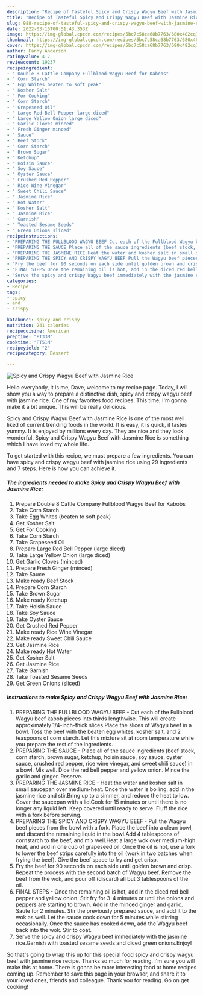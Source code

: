 ```yaml
---
description: "Recipe of Tasteful Spicy and Crispy Wagyu Beef with Jasmine Rice"
title: "Recipe of Tasteful Spicy and Crispy Wagyu Beef with Jasmine Rice"
slug: 988-recipe-of-tasteful-spicy-and-crispy-wagyu-beef-with-jasmine-rice
date: 2022-03-15T00:51:43.353Z
image: https://img-global.cpcdn.com/recipes/5bc7c58ca68b7763/680x482cq70/spicy-and-crispy-wagyu-beef-with-jasmine-rice-recipe-main-photo.jpg
thumbnail: https://img-global.cpcdn.com/recipes/5bc7c58ca68b7763/680x482cq70/spicy-and-crispy-wagyu-beef-with-jasmine-rice-recipe-main-photo.jpg
cover: https://img-global.cpcdn.com/recipes/5bc7c58ca68b7763/680x482cq70/spicy-and-crispy-wagyu-beef-with-jasmine-rice-recipe-main-photo.jpg
author: Fanny Anderson
ratingvalue: 4.7
reviewcount: 19237
recipeingredient:
- " Double 8 Cattle Company Fullblood Wagyu Beef for Kabobs"
- " Corn Starch"
- " Egg Whites beaten to soft peak"
- " Kosher Salt"
- " For Cooking"
- " Corn Starch"
- " Grapeseed Oil"
- " Large Red Bell Pepper large diced"
- " Large Yellow Onion large diced"
- " Garlic Cloves minced"
- " Fresh Ginger minced"
- " Sauce"
- " Beef Stock"
- " Corn Starch"
- " Brown Sugar"
- " Ketchup"
- " Hoisin Sauce"
- " Soy Sauce"
- " Oyster Sauce"
- " Crushed Red Pepper"
- " Rice Wine Vinegar"
- " Sweet Chili Sauce"
- " Jasmine Rice"
- " Hot Water"
- " Kosher Salt"
- " Jasmine Rice"
- " Garnish"
- " Toasted Sesame Seeds"
- " Green Onions sliced"
recipeinstructions:
- "PREPARING THE FULLBLOOD WAGYU BEEF Cut each of the Fullblood Wagyu beef kabob pieces into thirds lengthwise. This will create approximately 1/4-inch-thick slices.Place the slices of Wagyu beef in a bowl. Toss the beef with the beaten egg whites, kosher salt, and 2 teaspoons of corn starch. Let this mixture sit at room temperature while you prepare the rest of the ingredients."
- "PREPARING THE SAUCE Place all of the sauce ingredients (beef stock, corn starch, brown sugar, ketchup, hoisin sauce, soy sauce, oyster sauce, crushed red pepper, rice wine vinegar, and sweet chili sauce) in a bowl. Mix well. Dice the red bell pepper and yellow onion. Mince the garlic and ginger. Reserve."
- "PREPARING THE JASMINE RICE Heat the water and kosher salt in small saucepan over medium-heat. Once the water is boiling, add in the jasmine rice and stir.Bring up to a simmer, and reduce the heat to low. Cover the saucepan with a lid.Cook for 15 minutes or until there is no longer any liquid left. Keep covered until ready to serve. Fluff the rice with a fork before serving."
- "PREPARING THE SPICY AND CRISPY WAGYU BEEF Pull the Wagyu beef pieces from the bowl with a fork. Place the beef into a clean bowl, and discard the remaining liquid in the bowl.Add 4 tablespoons of cornstarch to the beef, and mix well.Heat a large wok over medium-high heat, and add in one cup of grapeseed oil. Once the oil is hot, use a fork to lower the beef strips carefully into the oil (work in two batches when frying the beef). Give the beef space to fry and get crisp."
- "Fry the beef for 90 seconds on each side until golden brown and crisp. Repeat the process with the second batch of Wagyu beef. Remove the beef from the wok, and pour off (discard) all but 3 tablespoons of the oil."
- "FINAL STEPS Once the remaining oil is hot, add in the diced red bell pepper and yellow onion. Stir fry for 3-4 minutes or until the onions and peppers are starting to brown. Add in the minced ginger and garlic. Saute for 2 minutes. Stir the previously prepared sauce, and add it to the wok as well. Let the sauce cook down for 5 minutes while stirring occasionally. Once the sauce has cooked down, add the Wagyu beef back into the wok. Stir to coat."
- "Serve the spicy and crispy Wagyu beef immediately with the jasmine rice.Garnish with toasted sesame seeds and diced green onions.Enjoy!"
categories:
- Recipe
tags:
- spicy
- and
- crispy

katakunci: spicy and crispy 
nutrition: 241 calories
recipecuisine: American
preptime: "PT33M"
cooktime: "PT51M"
recipeyield: "2"
recipecategory: Dessert

---
```



![Spicy and Crispy Wagyu Beef with Jasmine Rice](https://img-global.cpcdn.com/recipes/5bc7c58ca68b7763/680x482cq70/spicy-and-crispy-wagyu-beef-with-jasmine-rice-recipe-main-photo.jpg)

Hello everybody, it is me, Dave, welcome to my recipe page. Today, I will show you a way to prepare a distinctive dish, spicy and crispy wagyu beef with jasmine rice. One of my favorites food recipes. This time, I'm gonna make it a bit unique. This will be really delicious.

Spicy and Crispy Wagyu Beef with Jasmine Rice is one of the most well liked of current trending foods in the world. It is easy, it is quick, it tastes yummy. It is enjoyed by millions every day. They are nice and they look wonderful. Spicy and Crispy Wagyu Beef with Jasmine Rice is something which I have loved my whole life.




To get started with this recipe, we must prepare a few ingredients. You can have spicy and crispy wagyu beef with jasmine rice using 29 ingredients and 7 steps. Here is how you can achieve it.

<!--inarticleads1-->

##### The ingredients needed to make Spicy and Crispy Wagyu Beef with Jasmine Rice:

1. Prepare  Double 8 Cattle Company Fullblood Wagyu Beef for Kabobs
1. Take  Corn Starch
1. Take  Egg Whites (beaten to soft peak)
1. Get  Kosher Salt
1. Get  For Cooking
1. Take  Corn Starch
1. Take  Grapeseed Oil
1. Prepare  Large Red Bell Pepper (large diced)
1. Take  Large Yellow Onion (large diced)
1. Get  Garlic Cloves (minced)
1. Prepare  Fresh Ginger (minced)
1. Take  Sauce
1. Make ready  Beef Stock
1. Prepare  Corn Starch
1. Take  Brown Sugar
1. Make ready  Ketchup
1. Take  Hoisin Sauce
1. Take  Soy Sauce
1. Take  Oyster Sauce
1. Get  Crushed Red Pepper
1. Make ready  Rice Wine Vinegar
1. Make ready  Sweet Chili Sauce
1. Get  Jasmine Rice
1. Make ready  Hot Water
1. Get  Kosher Salt
1. Get  Jasmine Rice
1. Take  Garnish
1. Take  Toasted Sesame Seeds
1. Get  Green Onions (sliced)




<!--inarticleads2-->

##### Instructions to make Spicy and Crispy Wagyu Beef with Jasmine Rice:

1. PREPARING THE FULLBLOOD WAGYU BEEF - Cut each of the Fullblood Wagyu beef kabob pieces into thirds lengthwise. This will create approximately 1/4-inch-thick slices.Place the slices of Wagyu beef in a bowl. Toss the beef with the beaten egg whites, kosher salt, and 2 teaspoons of corn starch. Let this mixture sit at room temperature while you prepare the rest of the ingredients.
1. PREPARING THE SAUCE - Place all of the sauce ingredients (beef stock, corn starch, brown sugar, ketchup, hoisin sauce, soy sauce, oyster sauce, crushed red pepper, rice wine vinegar, and sweet chili sauce) in a bowl. Mix well. Dice the red bell pepper and yellow onion. Mince the garlic and ginger. Reserve.
1. PREPARING THE JASMINE RICE - Heat the water and kosher salt in small saucepan over medium-heat. Once the water is boiling, add in the jasmine rice and stir.Bring up to a simmer, and reduce the heat to low. Cover the saucepan with a lid.Cook for 15 minutes or until there is no longer any liquid left. Keep covered until ready to serve. Fluff the rice with a fork before serving.
1. PREPARING THE SPICY AND CRISPY WAGYU BEEF - Pull the Wagyu beef pieces from the bowl with a fork. Place the beef into a clean bowl, and discard the remaining liquid in the bowl.Add 4 tablespoons of cornstarch to the beef, and mix well.Heat a large wok over medium-high heat, and add in one cup of grapeseed oil. Once the oil is hot, use a fork to lower the beef strips carefully into the oil (work in two batches when frying the beef). Give the beef space to fry and get crisp.
1. Fry the beef for 90 seconds on each side until golden brown and crisp. Repeat the process with the second batch of Wagyu beef. Remove the beef from the wok, and pour off (discard) all but 3 tablespoons of the oil.
1. FINAL STEPS - Once the remaining oil is hot, add in the diced red bell pepper and yellow onion. Stir fry for 3-4 minutes or until the onions and peppers are starting to brown. Add in the minced ginger and garlic. Saute for 2 minutes. Stir the previously prepared sauce, and add it to the wok as well. Let the sauce cook down for 5 minutes while stirring occasionally. Once the sauce has cooked down, add the Wagyu beef back into the wok. Stir to coat.
1. Serve the spicy and crispy Wagyu beef immediately with the jasmine rice.Garnish with toasted sesame seeds and diced green onions.Enjoy!




So that's going to wrap this up for this special food spicy and crispy wagyu beef with jasmine rice recipe. Thanks so much for reading. I'm sure you will make this at home. There is gonna be more interesting food at home recipes coming up. Remember to save this page in your browser, and share it to your loved ones, friends and colleague. Thank you for reading. Go on get cooking!

